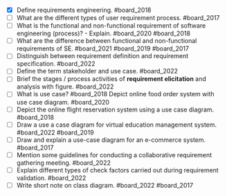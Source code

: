 - [x] Define requirements engineering. #board_2018 
- [ ] What are the different types of user requirement process. #board_2017 
- [ ] What is the functional and non-functional requirement of software engineering (process)? - Explain. #board_2020 #board_2018 
- [ ] What are the difference between functional and non-functional requirements of SE. #board_2021 #board_2019 #board_2017 
- [ ] Distinguish between requirement definition and requirement specification. #board_2022 
- [ ] Define the term stakeholder and use case. #board_2022 
- [ ] Brief the stages / process activities of **requirement elicitation** and analysis with figure. #board_2022 
- [ ] What is use case? #board_2018  Depict online food order system with use case diagram. #board_2020 
- [ ] Depict the online flight reservation system using a use case diagram. #board_2018 
- [ ] Draw a use a case diagram for virtual education management system. #board_2022 #board_2019 
- [ ] Draw and explain a use-case diagram for an e-commerce system. #board_2017 
- [ ] Mention some guidelines for conducting a collaborative requirement gathering meeting. #board_2022 
- [ ] Explain different types of check factors carried out during requirement validation. #board_2022 
- [ ] Write short note on class diagram. #board_2022 #board_2017 